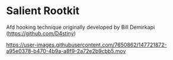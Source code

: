 ﻿# Salient Rootkit

Afd hooking technique originally developed by Bill Demirkapi (https://github.com/D4stiny)

https://user-images.githubusercontent.com/7650862/147721872-a95e0378-b470-4b9a-a8f9-2a72e2b9cbb5.mov

